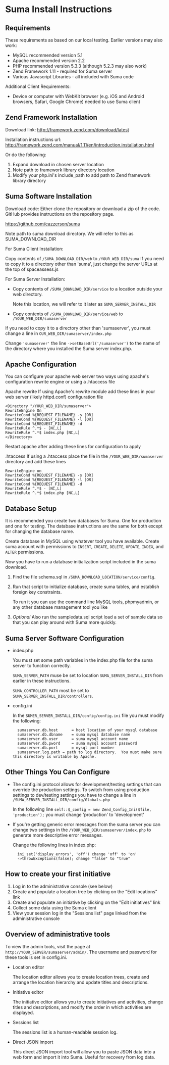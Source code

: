 Suma Install Instructions
==========================

Requirements
-------------

These requirements as based on our local testing. Earlier versions may also work:

* MySQL recommended version 5.1
* Apache recommended version 2.2
* PHP recommended version 5.3.3 (although 5.2.3 may also work)
* Zend Framework 1.11 - required for Suma server
* Various Javascript Libraries - all included with Suma code

Additional Client Requirements:

* Device or computer with WebKit browser (e.g. iOS and Android browsers, Safari, Google Chrome) needed to use Suma client


Zend Framework Installation
-----------------------------

Download link: http://framework.zend.com/download/latest
 
Installation instructions url: http://framework.zend.com/manual/1.11/en/introduction.installation.html
 
Or do the following:

1. Expand download in chosen server location
2. Note path to framework library directory location
3. Modify your php.ini's include_path to add path to Zend framework library directory


Suma Software Installation
---------------------------

Download code: Either clone the repository or download a zip of the
code. GitHub provides instructions on the repository page.

https://github.com/cazzerson/suma

Note path to suma download directory.  We will refer to this as SUMA_DOWNLOAD_DIR

For Suma Client Installation:

Copy contents of `/SUMA_DOWNLOAD_DIR/web` to `/YOUR_WEB_DIR/suma`
If you need to copy it to a directory other than
'suma', just change the server URLs at the top of spaceassess.js

For Suma Server Installation:

* Copy contents of `/SUMA_DOWNLOAD_DIR/service` to a location outside your web directory.

    Note this location, we will refer to it later as `SUMA_SERVER_INSTALL_DIR`

* Copy contents of `/SUMA_DOWNLOAD_DIR/service/web` to `/YOUR_WEB_DIR/sumaserver`

If you need to copy it to a directory other than
'sumaserver', you must change a line in `OUR_WEB_DIR/sumaserver/index.php` 

Change `'sumaserver'` the line `->setBaseUrl('/sumaserver')` to the name of the directory where you installed the Suma server index.php.


Apache Configuration
---------------------

You can configure your apache web server two ways using apache's configuration rewrite engine or using a .htaccess file

Apache rewrite
If using Apache's rewrite module add these lines in your web server (likely httpd.conf) configuration file 

    <Directory "/YOUR_WEB_DIR/sumaserver">  
    RewriteEngine On
    RewriteCond %{REQUEST_FILENAME} -s [OR]
    RewriteCond %{REQUEST_FILENAME} -l [OR]
    RewriteCond %{REQUEST_FILENAME} -d
    RewriteRule ^.*$ - [NC,L]
    RewriteRule ^.*$ index.php [NC,L]
    </Directory>
                
Restart apache after adding these lines for configuration to apply

.htaccess
If using a .htaccess place the file in the `/YOUR_WEB_DIR/sumaserver` directory and add these lines
 
    RewriteEngine on
    RewriteCond %{REQUEST_FILENAME} -s [OR]
    RewriteCond %{REQUEST_FILENAME} -l [OR]
    RewriteCond %{REQUEST_FILENAME} -d
    RewriteRule ^.*$ - [NC,L]
    RewriteRule ^.*$ index.php [NC,L]
    
    
Database Setup
---------------

It is recommended you create two databases for Suma.  One for production and one for testing.  The database instructions are the same for both except for changing the database name.

Create database in MySQL using whatever tool you have available.
Create suma account with permissions to `INSERT`, `CREATE`, `DELETE`, `UPDATE`, `INDEX`, and `ALTER` permissions.

Now you have to run a database initialization script included in the suma download. 

1. Find the file schema.sql in `/SUMA_DOWNLOAD_LOCATION/service/config`.
2. Run that script to initialize database, create suma tables, and establish foreign key constraints.
    
    To run it you can use the command line MySQL tools, phpmyadmin, or any other database management tool you like

3. *Optional* Also run the sampledata.sql script load a set of sample data so that you can play around with Suma more quickly.


Suma Server Software Configuration
-----------------------------------

* index.php

    You must set some path variables in the index.php file for the suma server to function correctly.

    `SUMA_SERVER_PATH` muse be set to location `SUMA_SERVER_INSTALL_DIR` from earlier in these instructions.

    `SUMA_CONTROLLER_PATH` most be set to `SUMA_SERVER_INSTALL_DIR/controllers`.

* config.ini

    In the `SUMER_SERVER_INSTALL_DIR/config/config.ini` file you must modify the following:

        sumaserver.db.host      = host location of your mysql database
        sumaserver.db.dbname    = suma mysql database name
        sumaserver.db.user      = suma mysql account name
        sumaserver.db.pword     = suma mysql account password
        sumaserver.db.port      = mysql port number
        sumaserver.log.path = path to log directory.  You must make sure this directory is writable by Apache.


Other Things You Can Configure
-------------------------------

* The config.ini protocol allows for development/testing settings that can override the production settings.  To switch from using production settings to dev/testing settings you have to change a line in `/SUMA_SERVER_INSTALL_DIR/config/Globals.php`

    In the following line `self::$_config = new Zend_Config_Ini($file, 'production');` you must change 'production' to 'development'

* If you're getting generic error messages from the suma server you can change two settings in the `/YOUR_WEB_DIR/sumaserver/index.php` to generate more descriptive error messages.

    Change the following lines in index.php:

        ini_set('display_errors', 'off') change 'off' to 'on'
        ->throwExceptions(false); change "false" to "true"


How to create your first initiative
------------------------------------

1. Log in to the administrative console (see below)
2. Create and populate a location tree by clicking on the "Edit locations" link
3. Create and populate an initiative by clicking on the "Edit initiatives" link
4. Collect some data using the Suma client
5. View your session log in the "Sessions list" page linked from the administrative console


Overview of administrative tools
---------------------------------

To view the admin tools, visit the page at `http://YOUR_SERVER/sumaserver/admin/`. The username and password for these tools is set in config.ini.

* Location editor
    
    The location editor allows you to create location trees, create and arrange the location hierarchy and update titles and descriptions.

* Initiative editor

    The initiative editor allows you to create initiatives and activities, change titles and descriptions, and modify the order in which activities are displayed.

* Sessions list
    
    The sessions list is a human-readable session log.

* Direct JSON import
    
    This direct JSON import tool will allow you to paste JSON data into a web form and import it into Suma. Useful for recovery from log data.
